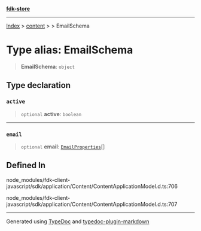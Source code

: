 [**fdk-store**](../../../README.md)
***

[Index](../../../API.md) > [content](../../README.md) > [<internal>](../README.md) > EmailSchema

# Type alias: EmailSchema

> **EmailSchema**: `object`

## Type declaration

### `active`

> `optional` **active**: `boolean`

***

### `email`

> `optional` **email**: [`EmailProperties`](type-alias.EmailProperties.md)[]

## Defined In

node\_modules/fdk-client-javascript/sdk/application/Content/ContentApplicationModel.d.ts:706

node\_modules/fdk-client-javascript/sdk/application/Content/ContentApplicationModel.d.ts:707

***
Generated using [TypeDoc](https://typedoc.org/) and [typedoc-plugin-markdown](https://www.npmjs.com/package/typedoc-plugin-markdown)

